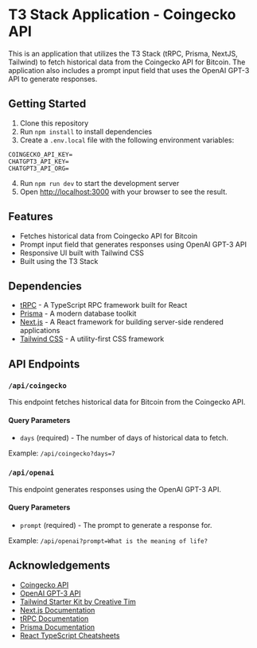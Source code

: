 # T3 Stack Application - Coingecko API

This is an application that utilizes the T3 Stack (tRPC, Prisma, NextJS, Tailwind) to fetch historical data from the Coingecko API for Bitcoin. The application also includes a prompt input field that uses the OpenAI GPT-3 API to generate responses.

## Getting Started

1. Clone this repository
2. Run `npm install` to install dependencies
3. Create a `.env.local` file with the following environment variables:

```
COINGECKO_API_KEY=
CHATGPT3_API_KEY=
CHATGPT3_API_ORG=
```

4. Run `npm run dev` to start the development server
5. Open [http://localhost:3000](http://localhost:3000) with your browser to see the result.

## Features

- Fetches historical data from Coingecko API for Bitcoin
- Prompt input field that generates responses using OpenAI GPT-3 API
- Responsive UI built with Tailwind CSS
- Built using the T3 Stack

## Dependencies

- [tRPC](https://trpc.io/) - A TypeScript RPC framework built for React
- [Prisma](https://www.prisma.io/) - A modern database toolkit
- [Next.js](https://nextjs.org/) - A React framework for building server-side rendered applications
- [Tailwind CSS](https://tailwindcss.com/) - A utility-first CSS framework

## API Endpoints

### `/api/coingecko`

This endpoint fetches historical data for Bitcoin from the Coingecko API.

#### Query Parameters

- `days` (required) - The number of days of historical data to fetch.

Example: `/api/coingecko?days=7`

### `/api/openai`

This endpoint generates responses using the OpenAI GPT-3 API.

#### Query Parameters

- `prompt` (required) - The prompt to generate a response for.

Example: `/api/openai?prompt=What is the meaning of life?`

## Acknowledgements

- [Coingecko API](https://www.coingecko.com/en/api)
- [OpenAI GPT-3 API](https://openai.com/api/gpt-3/)
- [Tailwind Starter Kit by Creative Tim](https://www.creative-tim.com/learning-lab/tailwind-starter-kit/presentation)
- [Next.js Documentation](https://nextjs.org/docs)
- [tRPC Documentation](https://trpc.io/docs)
- [Prisma Documentation](https://www.prisma.io/docs/)
- [React TypeScript Cheatsheets](https://react-typescript-cheatsheet.netlify.app/)

